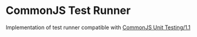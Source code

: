 
CommonJS Test Runner
====================

Implementation of test runner compatible with [CommonJS Unit Testing/1.1]

[CommonJS Unit Testing/1.1]:http://wiki.commonjs.org/wiki/Unit_Testing/1.1

